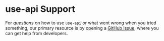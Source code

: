 # use-api Support

For _questions_ on how to use `use-api` or what went wrong when you tried something, our primary resource is by opening a
[GitHub Issue](https://github.com/signal-noise/use-api/issues), where you can get help from developers.
